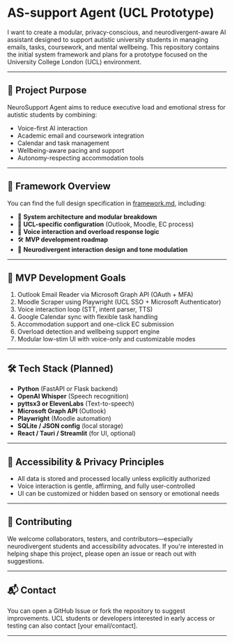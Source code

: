 # AS-support Agent (UCL Prototype)

I want to create a modular, privacy-conscious, and neurodivergent-aware AI assistant designed to support autistic university students in managing emails, tasks, coursework, and mental wellbeing. This repository contains the initial system framework and plans for a prototype focused on the University College London (UCL) environment.

---

## 🧠 Project Purpose

NeuroSupport Agent aims to reduce executive load and emotional stress for autistic students by combining:
- Voice-first AI interaction
- Academic email and coursework integration
- Calendar and task management
- Wellbeing-aware pacing and support
- Autonomy-respecting accommodation tools

---

## 📄 Framework Overview

You can find the full design specification in [framework.md](./framework.md), including:

- 🧩 **System architecture and modular breakdown**
- 🏫 **UCL-specific configuration** (Outlook, Moodle, EC process)
- 🎤 **Voice interaction and overload response logic**
- 🛠️ **MVP development roadmap**
- 🧠 **Neurodivergent interaction design and tone modulation**

---

## 🎯 MVP Development Goals

1. Outlook Email Reader via Microsoft Graph API (OAuth + MFA)
2. Moodle Scraper using Playwright (UCL SSO + Microsoft Authenticator)
3. Voice interaction loop (STT, intent parser, TTS)
4. Google Calendar sync with flexible task handling
5. Accommodation support and one-click EC submission
6. Overload detection and wellbeing support engine
7. Modular low-stim UI with voice-only and customizable modes

---

## 🛠 Tech Stack (Planned)

- **Python** (FastAPI or Flask backend)
- **OpenAI Whisper** (Speech recognition)
- **pyttsx3 or ElevenLabs** (Text-to-speech)
- **Microsoft Graph API** (Outlook)
- **Playwright** (Moodle automation)
- **SQLite / JSON config** (local storage)
- **React / Tauri / Streamlit** (for UI, optional)

---

## 🔐 Accessibility & Privacy Principles

- All data is stored and processed locally unless explicitly authorized
- Voice interaction is gentle, affirming, and fully user-controlled
- UI can be customized or hidden based on sensory or emotional needs

---

## 🤝 Contributing

We welcome collaborators, testers, and contributors—especially neurodivergent students and accessibility advocates. If you're interested in helping shape this project, please open an issue or reach out with suggestions.

---

## 📬 Contact

You can open a GitHub Issue or fork the repository to suggest improvements. UCL students or developers interested in early access or testing can also contact [your email/contact].

---
